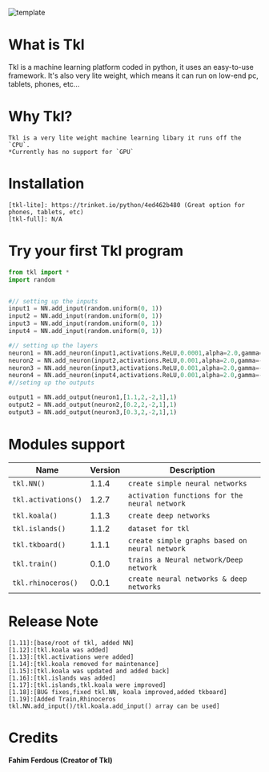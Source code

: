 ![template](https://user-images.githubusercontent.com/79488582/120871148-de31ac00-c568-11eb-91ee-d9a8690f8af7.png)


# What is Tkl
Tkl is a machine learning platform coded in python, it uses an easy-to-use framework. It's also very lite weight, which means it can run on low-end pc, tablets, phones, etc...



# Why Tkl?
```
Tkl is a very lite weight machine learning libary it runs off the `CPU`. 
*Currently has no support for `GPU`
```

# Installation
```
[tkl-lite]: https://trinket.io/python/4ed462b480 (Great option for phones, tablets, etc)
[tkl-full]: N/A
```

# Try your first Tkl program
```python
from tkl import *
import random


#// setting up the inputs
input1 = NN.add_input(random.uniform(0, 1))
input2 = NN.add_input(random.uniform(0, 1))
input3 = NN.add_input(random.uniform(0, 1))
input4 = NN.add_input(random.uniform(0, 1))

#// setting up the layers  
neuron1 = NN.add_neuron(input1,activations.ReLU,0.0001,alpha=2.0,gamma=-1.2)
neuron2 = NN.add_neuron(input2,activations.ReLU,0.001,alpha=2.0,gamma=-1.2)
neuron3 = NN.add_neuron(input3,activations.ReLU,0.001,alpha=2.0,gamma=-1.2)
neuron4 = NN.add_neuron(input4,activations.ReLU,0.001,alpha=2.0,gamma=-1.2)
#//seting up the outputs

output1 = NN.add_output(neuron1,[1.1,2,-2,1],1)
output2 = NN.add_output(neuron2,[0.2,2,-2,1],1)
output3 = NN.add_output(neuron3,[0.3,2,-2,1],1)

```
# Modules support
|  Name | Version | Description |
| ------------- | ------------- | ------------- |
| `tkl.NN()`  |1.1.4|   `create simple neural networks`|
| `tkl.activations()` |1.2.7| `activation functions for the neural network` |
| `tkl.koala()`  |1.1.3|   `create deep networks `|
| `tkl.islands()` |1.1.2|   `dataset for tkl`|
| `tkl.tkboard()`  |1.1.1|   `create simple graphs based on neural network`|
| `tkl.train()`  |0.1.0|   `trains a Neural network/Deep network`|
| `tkl.rhinoceros()`  |0.0.1|   `create neural networks & deep networks`|

# Release Note
```
[1.11]:[base/root of tkl, added NN]
[1.12]:[tkl.koala was added]
[1.13]:[tkl.activations were added]
[1.14]:[tkl.koala removed for maintenance]
[1.15]:[tkl.koala was updated and added back]
[1.16]:[tkl.islands was added]
[1.17]:[tkl.islands,tkl.koala were improved]
[1.18]:[BUG fixes,fixed tkl.NN, koala improved,added tkboard]
[1.19]:[Added Train,Rhinoceros tkl.NN.add_input()/tkl.koala.add_input() array can be used]
```



# Credits

**Fahim Ferdous (Creator of Tkl)**


